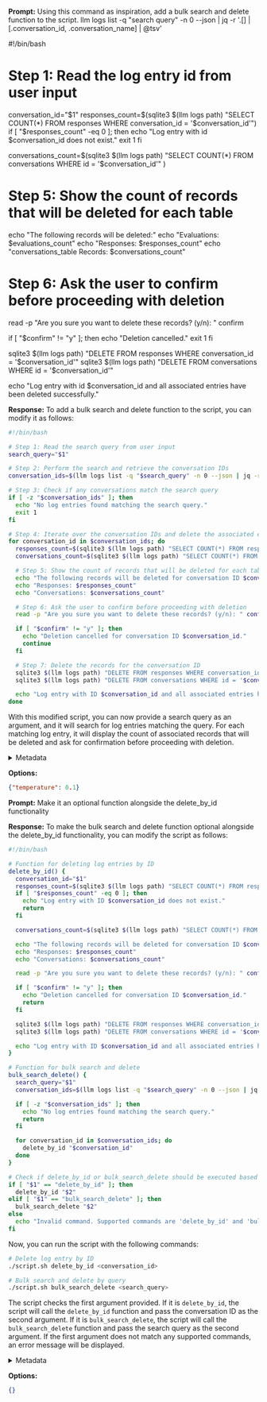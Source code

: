 **Prompt:**
Using this command as inspiration, add a bulk search and delete function to the script. llm logs list -q "search query" -n 0  --json | jq -r '.[] | [.conversation_id, .conversation_name] | @tsv'



#!/bin/bash

# Step 1: Read the log entry id from user input
conversation_id="$1"
responses_count=$(sqlite3 $(llm logs path) "SELECT COUNT(*) FROM responses WHERE conversation_id = '$conversation_id'")
if [ "$responses_count" -eq 0 ]; then
  echo "Log entry with id $conversation_id does not exist."
  exit 1
fi

conversations_count=$(sqlite3 $(llm logs path) "SELECT COUNT(*) FROM conversations WHERE id = '$conversation_id'" )

# Step 5: Show the count of records that will be deleted for each table
echo "The following records will be deleted:"
echo "Evaluations: $evaluations_count"
echo "Responses: $responses_count"
echo "conversations_table Records: $conversations_count"

# Step 6: Ask the user to confirm before proceeding with deletion
read -p "Are you sure you want to delete these records? (y/n): " confirm

if [ "$confirm" != "y" ]; then
  echo "Deletion cancelled."
  exit 1
fi

sqlite3 $(llm logs path) "DELETE FROM responses WHERE conversation_id = '$conversation_id'"
sqlite3 $(llm logs path) "DELETE FROM conversations WHERE id = '$conversation_id'"

echo "Log entry with id $conversation_id and all associated entries have been deleted successfully."

**Response:**
To add a bulk search and delete function to the script, you can modify it as follows:

```bash
#!/bin/bash

# Step 1: Read the search query from user input
search_query="$1"

# Step 2: Perform the search and retrieve the conversation IDs
conversation_ids=$(llm logs list -q "$search_query" -n 0 --json | jq -r '.[].conversation_id')

# Step 3: Check if any conversations match the search query
if [ -z "$conversation_ids" ]; then
  echo "No log entries found matching the search query."
  exit 1
fi

# Step 4: Iterate over the conversation IDs and delete the associated entries
for conversation_id in $conversation_ids; do
  responses_count=$(sqlite3 $(llm logs path) "SELECT COUNT(*) FROM responses WHERE conversation_id = '$conversation_id'")
  conversations_count=$(sqlite3 $(llm logs path) "SELECT COUNT(*) FROM conversations WHERE id = '$conversation_id'")

  # Step 5: Show the count of records that will be deleted for each table
  echo "The following records will be deleted for conversation ID $conversation_id:"
  echo "Responses: $responses_count"
  echo "Conversations: $conversations_count"

  # Step 6: Ask the user to confirm before proceeding with deletion
  read -p "Are you sure you want to delete these records? (y/n): " confirm

  if [ "$confirm" != "y" ]; then
    echo "Deletion cancelled for conversation ID $conversation_id."
    continue
  fi

  # Step 7: Delete the records for the conversation ID
  sqlite3 $(llm logs path) "DELETE FROM responses WHERE conversation_id = '$conversation_id'"
  sqlite3 $(llm logs path) "DELETE FROM conversations WHERE id = '$conversation_id'"

  echo "Log entry with ID $conversation_id and all associated entries have been deleted successfully."
done
```

With this modified script, you can now provide a search query as an argument, and it will search for log entries matching the query. For each matching log entry, it will display the count of associated records that will be deleted and ask for confirmation before proceeding with deletion.

<details><summary>Metadata</summary>

- Duration: 37269 ms
- Datetime: 2023-10-26T13:44:45.755861
- Model: gpt-3.5-turbo-0613

</details>

**Options:**
```json
{"temperature": 0.1}
```

**Prompt:**
Make it an optional function alongside the delete_by_id functionality

**Response:**
To make the bulk search and delete function optional alongside the delete_by_id functionality, you can modify the script as follows:

```bash
#!/bin/bash

# Function for deleting log entries by ID
delete_by_id() {
  conversation_id="$1"
  responses_count=$(sqlite3 $(llm logs path) "SELECT COUNT(*) FROM responses WHERE conversation_id = '$conversation_id'")
  if [ "$responses_count" -eq 0 ]; then
    echo "Log entry with ID $conversation_id does not exist."
    return
  fi

  conversations_count=$(sqlite3 $(llm logs path) "SELECT COUNT(*) FROM conversations WHERE id = '$conversation_id'")

  echo "The following records will be deleted for conversation ID $conversation_id:"
  echo "Responses: $responses_count"
  echo "Conversations: $conversations_count"

  read -p "Are you sure you want to delete these records? (y/n): " confirm

  if [ "$confirm" != "y" ]; then
    echo "Deletion cancelled for conversation ID $conversation_id."
    return
  fi

  sqlite3 $(llm logs path) "DELETE FROM responses WHERE conversation_id = '$conversation_id'"
  sqlite3 $(llm logs path) "DELETE FROM conversations WHERE id = '$conversation_id'"

  echo "Log entry with ID $conversation_id and all associated entries have been deleted successfully."
}

# Function for bulk search and delete
bulk_search_delete() {
  search_query="$1"
  conversation_ids=$(llm logs list -q "$search_query" -n 0 --json | jq -r '.[].conversation_id')

  if [ -z "$conversation_ids" ]; then
    echo "No log entries found matching the search query."
    return
  fi

  for conversation_id in $conversation_ids; do
    delete_by_id "$conversation_id"
  done
}

# Check if delete_by_id or bulk_search_delete should be executed based on arguments
if [ "$1" == "delete_by_id" ]; then
  delete_by_id "$2"
elif [ "$1" == "bulk_search_delete" ]; then
  bulk_search_delete "$2"
else
  echo "Invalid command. Supported commands are 'delete_by_id' and 'bulk_search_delete'."
fi
```

Now, you can run the script with the following commands:

```bash
# Delete log entry by ID
./script.sh delete_by_id <conversation_id>

# Bulk search and delete by query
./script.sh bulk_search_delete <search_query>
```

The script checks the first argument provided. If it is `delete_by_id`, the script will call the `delete_by_id` function and pass the conversation ID as the second argument. If it is `bulk_search_delete`, the script will call the `bulk_search_delete` function and pass the search query as the second argument. If the first argument does not match any supported commands, an error message will be displayed.

<details><summary>Metadata</summary>

- Duration: 45554 ms
- Datetime: 2023-10-26T13:46:21.152634
- Model: gpt-3.5-turbo-0613

</details>

**Options:**
```json
{}
```

